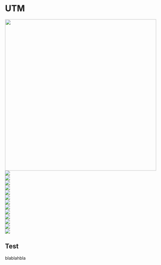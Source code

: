 # UTM
<img src="IMG20241106100623.jpg" width=500px>
<img src="ComputerAssembly/IMG20241106100223.jpg"><br>
<img src="ComputerAssembly/IMG20241106100542.jpg"><br>
<img src="ComputerAssembly/IMG20241106100623.jpg"><br>
<img src="ComputerAssembly/IMG20241106100700.jpg"><br>
<img src="ComputerAssembly/IMG20241106101154.jpg"><br>
<img src="ComputerAssembly/IMG20241106101246.jpg"><br>
<img src="ComputerAssembly/IMG20241106101454.jpg"><br>
<img src="ComputerAssembly/IMG20241106101609.jpg"><br>
<img src="ComputerAssembly/IMG20241106101848.jpg"><br>
<img src="ComputerAssembly/IMG20241106101241.jpg"><br>
<img src="ComputerAssembly/IMG20241106103620_01.jpg"><br>
<img src="ComputerAssembly/IMG20241106103620.jpg"><br>
<img src="ComputerAssembly/IMG20241106103621.jpg"><br>



<h2>Test</h2>
<p>blablahbla</p>
